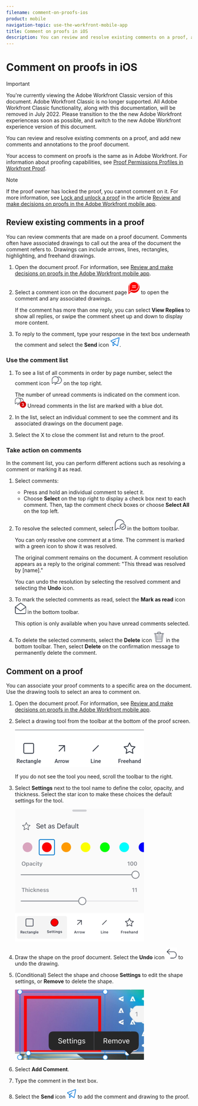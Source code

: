 ```yaml
---
filename: comment-on-proofs-ios
product: mobile
navigation-topic: use-the-workfront-mobile-app
title: Comment on proofs in iOS
description: You can review and resolve existing comments on a proof, and add new comments and annotations to the proof document.
---
```


# Comment on proofs&nbsp;in iOS

>[!IMPORTANT]
>
>You're currently viewing the Adobe Workfront Classic version of this document. Adobe Workfront Classic is no longer supported. All Adobe Workfront Classic functionality, along with this documentation, will be removed in July 2022. Please transition to the the new Adobe Workfront experienceas soon as possible, and switch to the new Adobe Workfront experience version of this document.

You can review and resolve existing comments on a proof, and add new comments and annotations to the proof document.

Your access to comment on proofs is the same as in Adobe Workfront. For information about proofing capabilities, see [Proof Permissions Profiles in Workfront Proof](../../../workfront-proof/wp-acct-admin/account-settings/proof-perm-profiles-in-wp.md).

>[!NOTE]
>
>If the proof owner has locked the proof, you cannot comment on it. For more information, see [Lock and unlock a proof](../../../workfront-basics/mobile-apps/using-the-workfront-mobile-app/work-with-proofs-in-mobile-app.md#lock) in the article [Review and make decisions on proofs in the Adobe Workfront mobile app](../../../workfront-basics/mobile-apps/using-the-workfront-mobile-app/work-with-proofs-in-mobile-app.md).

## Review existing comments in a proof

You can review comments that are made on a proof document. Comments often have associated drawings to call out the area of the document the comment refers to. Drawings can include arrows, lines, rectangles, highlighting, and freehand drawings.

1. Open the document proof. For information, see [Review and make decisions on proofs in the Adobe Workfront mobile app](../../../workfront-basics/mobile-apps/using-the-workfront-mobile-app/work-with-proofs-in-mobile-app.md).
1. Select a comment icon on the document page ![Comment icon on document](assets/mobile-comment-icon-on-proofdoc-30x34.png) to open the comment and any associated drawings.

   If the comment has more than one reply, you can select **View Replies** to show all replies, or swipe the comment sheet up and down to display more content.

1. To reply to the comment, type your response in the text box underneath the comment and select the **Send** icon ![Send icon](assets/mobile-send-icon-25x26.png).

### Use the comment list

1. To see a list of all comments in order by page number, select the comment icon ![Comment icon](assets/mobile-comment-icon-30x25.png) on the top right.

   The number of unread comments is indicated on the comment icon. ![Number of unread comments](assets/mobile-unread-comments-icon-30x27.png) Unread comments in the list are marked with a blue dot.

1. In the list, select an individual comment to see the comment and its associated drawings on the document page.
1. Select the X to close the comment list and return to the proof.

### Take action on comments

In the comment list, you can perform different actions such as resolving a comment or marking it as read.

1. Select comments:

   * Press and hold an individual comment to select it.
   * Choose **Select** on the top right to display a check box next to each comment. Then, tap the comment check boxes or choose **Select All** on the top left.

1. To resolve the selected comment, select ![Resolve comment icon](assets/mobile-resolvecomment-icon-30x30.png) in the bottom toolbar.

   You can only resolve one comment at a time. The comment is marked with a green icon to show it was resolved.

   The original comment remains on the document. A comment resolution appears as a reply to the original comment: "This thread was resolved by [name]."

   You can undo the resolution by selecting the resolved comment and selecting the **Undo** icon.

1. To mark the selected comments as read, select the **Mark as read** icon ![Mark as read](assets/mobile-markread-icon-30x31.png) in the bottom toolbar.

   This option is only available when you have unread comments selected.

1. To delete the selected comments, select the **Delete** icon ![](assets/delete-30x28.png) in the bottom toolbar. Then, select **Delete** on the confirmation message to permanently delete the comment.

## Comment on a proof

You can associate your proof comments to a specific area on the document. Use the drawing tools to select an area to comment on.

1. Open the document proof. For information, see [Review and make decisions on proofs in the Adobe Workfront mobile app](../../../workfront-basics/mobile-apps/using-the-workfront-mobile-app/work-with-proofs-in-mobile-app.md).
1. Select a drawing tool from the toolbar at the bottom of the proof screen.

   ![Proof comment toolbar](assets/android-proof-comment-toolbar-350x102.png)

   If you do not see the tool you need, scroll the toolbar to the right.

1. Select **Settings** next to the tool name to define the color, opacity, and thickness. Select the star icon to make these choices the default settings for the tool.<![CDATA[               ]]>

   ![Drawing tool settings](assets/ios-drawingtoolsettings-350x359.png)<![CDATA[                ]]>

1. Draw the shape on the proof document. Select the **Undo** icon ![Undo](assets/android-undo-icon-30x31.png) to undo the drawing.
1. (Conditional)&nbsp;Select the shape and choose **Settings** to edit the shape settings, or **Remove** to delete the shape.

   ![Drawing menu](assets/ios-drawing-settingsremove-350x190.png)

1. Select **Add Comment**.
1. Type the comment in the text box.
1. Select the **Send** icon ![Send icon](assets/mobile-send-icon-25x26.png) to add the comment and drawing to the proof.

